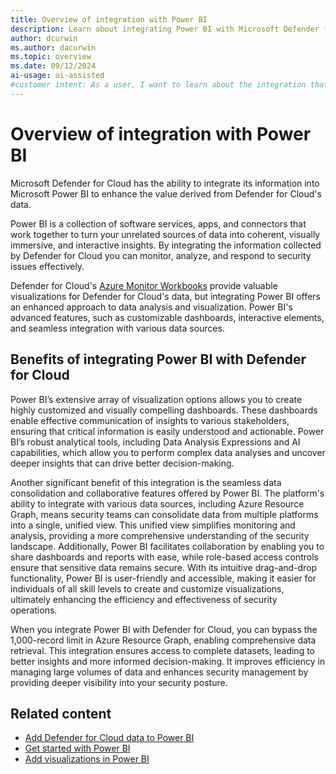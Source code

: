 ```yaml
---
title: Overview of integration with Power BI
description: Learn about integrating Power BI with Microsoft Defender for Cloud to gain enhanced value from the data collected by Defender for Cloud.
author: dcurwin
ms.author: dacurwin
ms.topic: overview
ms.date: 09/12/2024
ai-usage: ai-assisted
#customer intent: As a user, I want to learn about the integration that exists between Power BI and Microsoft Defender for Cloud so that I can gain enhanced value from the data collected by Defender for Cloud.
---
```


# Overview of integration with Power BI

Microsoft Defender for Cloud has the ability to integrate its information into Microsoft Power BI to enhance the value derived from Defender for Cloud's data. 

Power BI is a collection of software services, apps, and connectors that work together to turn your unrelated sources of data into coherent, visually immersive, and interactive insights. By integrating the information collected by Defender for Cloud 
you can monitor, analyze, and respond to security issues effectively. 

Defender for Cloud's [Azure Monitor Workbooks](custom-dashboards-azure-workbooks.md) provide valuable visualizations for Defender for Cloud's data, but integrating Power BI offers an enhanced approach to data analysis and visualization. Power BI's advanced features, such as customizable dashboards, interactive elements, and seamless integration with various data sources.

## Benefits of integrating Power BI with Defender for Cloud

Power BI’s extensive array of visualization options allows you to create highly customized and visually compelling dashboards. These dashboards enable effective communication of insights to various stakeholders, ensuring that critical information is easily understood and actionable. Power BI’s robust analytical tools, including Data Analysis Expressions and AI capabilities, which allow you to perform complex data analyses and uncover deeper insights that can drive better decision-making.

Another significant benefit of this integration is the seamless data consolidation and collaborative features offered by Power BI. The platform's ability to integrate with various data sources, including Azure Resource Graph, means security teams can consolidate data from multiple platforms into a single, unified view. This unified view simplifies monitoring and analysis, providing a more comprehensive understanding of the security landscape. Additionally, Power BI facilitates collaboration by enabling you to share dashboards and reports with ease, while role-based access controls ensure that sensitive data remains secure. With its intuitive drag-and-drop functionality, Power BI is user-friendly and accessible, making it easier for individuals of all skill levels to create and customize visualizations, ultimately enhancing the efficiency and effectiveness of security operations.

When you integrate Power BI with Defender for Cloud, you can bypass the 1,000-record limit in Azure Resource Graph, enabling comprehensive data retrieval. This integration ensures access to complete datasets, leading to better insights and more informed decision-making. It improves efficiency in managing large volumes of data and enhances security management by providing deeper visibility into your security posture.

## Related content

- [Add Defender for Cloud data to Power BI](add-data-power-bi.md)
- [Get started with Power BI](/power-bi/fundamentals/service-get-started)
- [Add visualizations in Power BI](/power-bi/visuals/power-bi-report-add-visualizations-i?tabs=powerbi-desktop)
